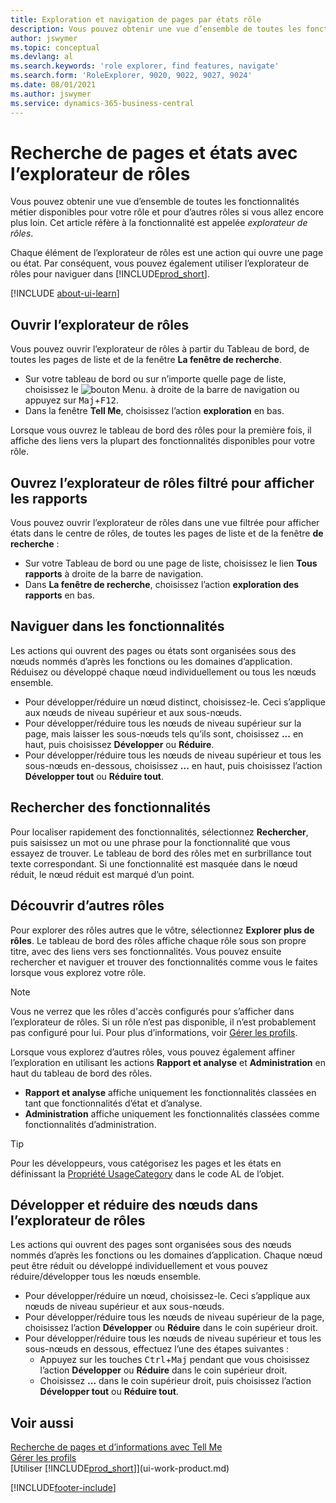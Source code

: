 ```yaml
---
title: Exploration et navigation de pages par états rôle
description: Vous pouvez obtenir une vue d’ensemble de toutes les fonctionnalités métier disponibles pour votre rôle et pour d’autres rôles.
author: jswymer
ms.topic: conceptual
ms.devlang: al
ms.search.keywords: 'role explorer, find features, navigate'
ms.search.form: 'RoleExplorer, 9020, 9022, 9027, 9024'
ms.date: 08/01/2021
ms.author: jswymer
ms.service: dynamics-365-business-central
---
```


# Recherche de pages et états avec l’explorateur de rôles

Vous pouvez obtenir une vue d’ensemble de toutes les fonctionnalités métier disponibles pour votre rôle et pour d’autres rôles si vous allez encore plus loin. Cet article réfère à la fonctionnalité est appelée *explorateur de rôles*.

Chaque élément de l’explorateur de rôles est une action qui ouvre une page ou état. Par conséquent, vous pouvez également utiliser l’explorateur de rôles pour naviguer dans [!INCLUDE[prod_short](includes/prod_short.md)].

[!INCLUDE [about-ui-learn](includes/about-ui-learn.md)]

## Ouvrir l’explorateur de rôles

Vous pouvez ouvrir l’explorateur de rôles à partir du Tableau de bord, de toutes les pages de liste et de la fenêtre **La fenêtre de recherche**.

- Sur votre tableau de bord ou sur n’importe quelle page de liste, choisissez le ![bouton Menu.](media/ui_menu_button.png "Bouton Menu") à droite de la barre de navigation ou appuyez sur <kbd>Maj</kbd>+<kbd>F12</kbd>.
- Dans la fenêtre **Tell Me**, choisissez l’action **exploration** en bas.

Lorsque vous ouvrez le tableau de bord des rôles pour la première fois, il affiche des liens vers la plupart des fonctionnalités disponibles pour votre rôle.

## Ouvrez l’explorateur de rôles filtré pour afficher les rapports 

Vous pouvez ouvrir l’explorateur de rôles dans une vue filtrée pour afficher états dans le centre de rôles, de toutes les pages de liste et de la fenêtre **de recherche** :

- Sur votre Tableau de bord ou une page de liste, choisissez le lien **Tous rapports** à droite de la barre de navigation.
- Dans **La fenêtre de recherche**, choisissez l’action **exploration des rapports** en bas.

## Naviguer dans les fonctionnalités

Les actions qui ouvrent des pages ou états sont organisées sous des nœuds nommés d’après les fonctions ou les domaines d’application. Réduisez ou développé chaque nœud individuellement ou tous les nœuds ensemble.

- Pour développer/réduire un nœud distinct, choisissez-le. Ceci s’applique aux nœuds de niveau supérieur et aux sous-nœuds.
- Pour développer/réduire tous les nœuds de niveau supérieur sur la page, mais laisser les sous-nœuds tels qu’ils sont, choisissez **...** en haut, puis choisissez **Développer** ou **Réduire**.
- Pour développer/réduire tous les nœuds de niveau supérieur et tous les sous-nœuds en-dessous, choisissez **...** en haut, puis choisissez l’action **Développer tout** ou **Réduire tout**.

## Rechercher des fonctionnalités

Pour localiser rapidement des fonctionnalités, sélectionnez **Rechercher**, puis saisissez un mot ou une phrase pour la fonctionnalité que vous essayez de trouver. Le tableau de bord des rôles met en surbrillance tout texte correspondant. Si une fonctionnalité est masquée dans le nœud réduit, le nœud réduit est marqué d’un point. 

## Découvrir d’autres rôles

Pour explorer des rôles autres que le vôtre, sélectionnez **Explorer plus de rôles**. Le tableau de bord des rôles affiche chaque rôle sous son propre titre, avec des liens vers ses fonctionnalités. Vous pouvez ensuite rechercher et naviguer et trouver des fonctionnalités comme vous le faites lorsque vous explorez votre rôle.

> [!NOTE]
> Vous ne verrez que les rôles d'accès configurés pour s’afficher dans l’explorateur de rôles. Si un rôle n’est pas disponible, il n’est probablement pas configuré pour lui. Pour plus d’informations, voir [Gérer les profils](admin-users-profiles-roles.md). 

Lorsque vous explorez d’autres rôles, vous pouvez également affiner l’exploration en utilisant les actions **Rapport et analyse** et **Administration** en haut du tableau de bord des rôles.

- **Rapport et analyse** affiche uniquement les fonctionnalités classées en tant que fonctionnalités d’état et d’analyse.
- **Administration** affiche uniquement les fonctionnalités classées comme fonctionnalités d’administration.

> [!TIP]
> Pour les développeurs, vous catégorisez les pages et les états en définissant la [Propriété UsageCategory](/dynamics365/business-central/dev-itpro/developer/properties/devenv-usagecategory-property) dans le code AL de l’objet.
<!--
 
## Role explorer actions

There a several actions along the top of the role explorer to help you locate features of your role and other roles.

|Action|Description|
|------|------|
|**All**|Shows all features that are related to the role.|
|**Find**|Lets you enter a word or phrase to quickly locate feature names that match.|
|**Explore more roles**|All business features that are available for all roles including your own. When exploring all roles, the other actions work the same way, except for all roles shown. **NOTE:** You can only access roles that are set up to show in role explorer. For more information, see [Manage Profiles](admin-users-profiles-roles.md).  |
|**Report & Analysis**|This action Shows only those features that are categorized as reports and analysis features.|
|**Administration**|Shows only those features that are categorized as administration features.|



<!--
Choose the **Find** action at the top of the role explorer to quickly locate feature names that contain a certain term.

Choose the **Explore more roles** action at the top of the role explorer to get an overview of all business features that are available for all roles including your own.

> [!NOTE]
> Only Role Center actions for profiles where the **Show in Role Explorer** check box is selected will appear on the extended version of the role explorer (shown with the **Explore more roles** action). For more information, see [Manage Profiles](admin-users-profiles-roles.md).
-->

## Développer et réduire des nœuds dans l’explorateur de rôles

Les actions qui ouvrent des pages sont organisées sous des nœuds nommés d’après les fonctions ou les domaines d’application. Chaque nœud peut être réduit ou développé individuellement et vous pouvez réduire/développer tous les nœuds ensemble.

- Pour développer/réduire un nœud, choisissez-le. Ceci s’applique aux nœuds de niveau supérieur et aux sous-nœuds.
- Pour développer/réduire tous les nœuds de niveau supérieur de la page, choisissez l’action **Développer** ou **Réduire** dans le coin supérieur droit.
- Pour développer/réduire tous les nœuds de niveau supérieur et tous les sous-nœuds en dessous, effectuez l’une des étapes suivantes :
  - Appuyez sur les touches <kbd>Ctrl</kbd>+<kbd>Maj</kbd> pendant que vous choisissez l’action **Développer** ou **Réduire** dans le coin supérieur droit.
  - Choisissez **...** dans le coin supérieur droit, puis choisissez l’action **Développer tout** ou **Réduire tout**.

## Voir aussi

[Recherche de pages et d’informations avec Tell Me](ui-search.md)  
[Gérer les profils](admin-users-profiles-roles.md)  
[Utiliser [!INCLUDE[prod_short](includes/prod_short.md)]](ui-work-product.md)  

[!INCLUDE[footer-include](includes/footer-banner.md)]
